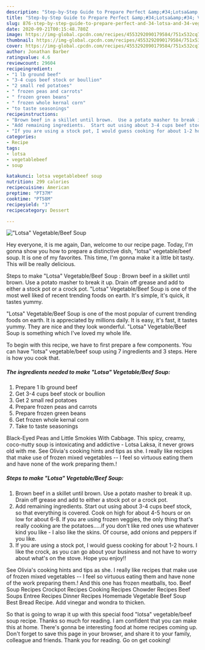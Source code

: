 ```yaml
---
description: "Step-by-Step Guide to Prepare Perfect &amp;#34;Lotsa&amp;#34; Vegetable/Beef Soup"
title: "Step-by-Step Guide to Prepare Perfect &amp;#34;Lotsa&amp;#34; Vegetable/Beef Soup"
slug: 876-step-by-step-guide-to-prepare-perfect-and-34-lotsa-and-34-vegetable-beef-soup
date: 2020-09-21T00:15:48.780Z
image: https://img-global.cpcdn.com/recipes/4553292090179584/751x532cq70/lotsa-vegetablebeef-soup-recipe-main-photo.jpg
thumbnail: https://img-global.cpcdn.com/recipes/4553292090179584/751x532cq70/lotsa-vegetablebeef-soup-recipe-main-photo.jpg
cover: https://img-global.cpcdn.com/recipes/4553292090179584/751x532cq70/lotsa-vegetablebeef-soup-recipe-main-photo.jpg
author: Jonathan Barber
ratingvalue: 4.6
reviewcount: 29604
recipeingredient:
- "1 lb ground beef"
- "3-4 cups beef stock or boullion"
- "2 small red potatoes"
- " frozen peas and carrots"
- " frozen green beans"
- " frozen whole kernal corn"
- "to taste seasonings"
recipeinstructions:
- "Brown beef in a skillet until brown.  Use a potato masher to break it up.  Drain off grease and add to either a stock pot or a crock pot."
- "Add remaining ingredients.  Start out using about 3-4 cups beef stock, so that everything is covered.  Cook on high for about 4-5 hours or on low for about 6-8.  If you are using frozen veggies, the only thing that&#39;s really cooking are the potatoes.....if you don&#39;t like red ones use whatever kind you like - I also like the skins.  Of course, add onions and peppers if you like."
- "If you are using a stock pot, I would guess cooking for about 1-2 hours.  I like the crock, as you can go about your business and not have to worry about what&#39;s on the stove.  Hope you enjoy!!"
categories:
- Recipe
tags:
- lotsa
- vegetablebeef
- soup

katakunci: lotsa vegetablebeef soup 
nutrition: 299 calories
recipecuisine: American
preptime: "PT37M"
cooktime: "PT58M"
recipeyield: "3"
recipecategory: Dessert

---
```



![&#34;Lotsa&#34; Vegetable/Beef Soup](https://img-global.cpcdn.com/recipes/4553292090179584/751x532cq70/lotsa-vegetablebeef-soup-recipe-main-photo.jpg)

Hey everyone, it is me again, Dan, welcome to our recipe page. Today, I'm gonna show you how to prepare a distinctive dish, &#34;lotsa&#34; vegetable/beef soup. It is one of my favorites. This time, I'm gonna make it a little bit tasty. This will be really delicious.

Steps to make &#34;Lotsa&#34; Vegetable/Beef Soup : Brown beef in a skillet until brown. Use a potato masher to break it up. Drain off grease and add to either a stock pot or a crock pot. &#34;Lotsa&#34; Vegetable/Beef Soup is one of the most well liked of recent trending foods on earth. It&#39;s simple, it&#39;s quick, it tastes yummy.

&#34;Lotsa&#34; Vegetable/Beef Soup is one of the most popular of current trending foods on earth. It is appreciated by millions daily. It is easy, it's fast, it tastes yummy. They are nice and they look wonderful. &#34;Lotsa&#34; Vegetable/Beef Soup is something which I've loved my whole life.


To begin with this recipe, we have to first prepare a few components. You can have &#34;lotsa&#34; vegetable/beef soup using 7 ingredients and 3 steps. Here is how you cook that.

<!--inarticleads1-->

##### The ingredients needed to make &#34;Lotsa&#34; Vegetable/Beef Soup:

1. Prepare 1 lb ground beef
1. Get 3-4 cups beef stock or boullion
1. Get 2 small red potatoes
1. Prepare  frozen peas and carrots
1. Prepare  frozen green beans
1. Get  frozen whole kernal corn
1. Take to taste seasonings


Black-Eyed Peas and Little Smokies With Cabbage. This spicy, creamy, coco-nutty soup is intoxicating and addictive - Lotsa Laksa, it never grows old with me. See Olivia&#39;s cooking hints and tips as she. I really like recipes that make use of frozen mixed vegetables -- I feel so virtuous eating them and have none of the work preparing them.! 

<!--inarticleads2-->

##### Steps to make &#34;Lotsa&#34; Vegetable/Beef Soup:

1. Brown beef in a skillet until brown.  Use a potato masher to break it up.  Drain off grease and add to either a stock pot or a crock pot.
1. Add remaining ingredients.  Start out using about 3-4 cups beef stock, so that everything is covered.  Cook on high for about 4-5 hours or on low for about 6-8.  If you are using frozen veggies, the only thing that&#39;s really cooking are the potatoes.....if you don&#39;t like red ones use whatever kind you like - I also like the skins.  Of course, add onions and peppers if you like.
1. If you are using a stock pot, I would guess cooking for about 1-2 hours.  I like the crock, as you can go about your business and not have to worry about what&#39;s on the stove.  Hope you enjoy!!


See Olivia&#39;s cooking hints and tips as she. I really like recipes that make use of frozen mixed vegetables -- I feel so virtuous eating them and have none of the work preparing them.! And this one has frozen meatballs, too. Beef Soup Recipes Crockpot Recipes Cooking Recipes Chowder Recipes Beef Soups Entree Recipes Dinner Recipes Homemade Vegetable Beef Soup Best Bread Recipe. Add vinegar and wondra to thicken. 

So that is going to wrap it up with this special food &#34;lotsa&#34; vegetable/beef soup recipe. Thanks so much for reading. I am confident that you can make this at home. There's gonna be interesting food at home recipes coming up. Don't forget to save this page in your browser, and share it to your family, colleague and friends. Thank you for reading. Go on get cooking!

